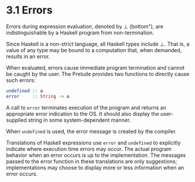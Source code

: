 # 3.1 Errors

Errors during expression evaluation, denoted by ⊥ (bottom"), are indistinguishable by a Haskell program from non-termination.

Since Haskell is a non-strict language, all Haskell types include ⊥. That is, a value of any type may be bound to a computation that, when demanded, results in an error.

When evaluated, errors cause immediate program termination and cannot be caught by the user. The Prelude provides two functions to directly cause such errors:

```hs
undefined :: a
error     :: String -> a
```

A call to `error` terminates execution of the program and returns an appropriate error indication to the OS. It should also display the user-supplied string in some system-dependent manner.

When `undefined` is used, the error message is created by the compiler.

Translations of Haskell expressions use `error` and `undefined` to explicitly indicate where execution time errors may occur. The actual program behavior when an error occurs is up to the implementation. The messages passed to the error function in these translations are only suggestions; implementations may choose to display more or less information when an error occurs.
